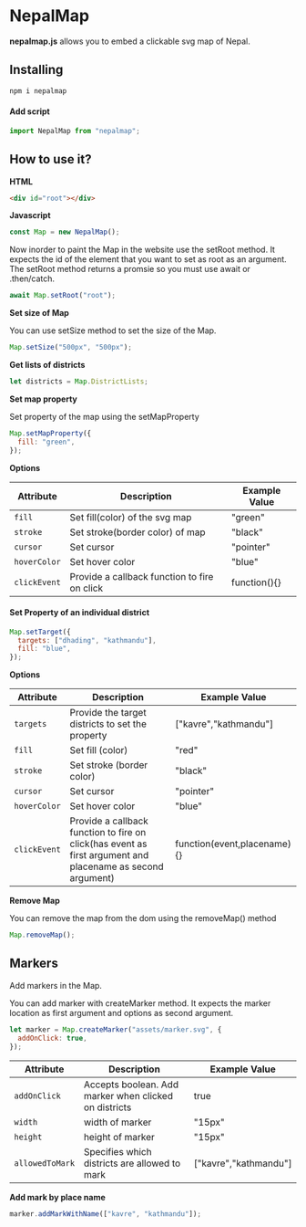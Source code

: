 # NepalMap

**nepalmap.js** allows you to embed a clickable svg map of Nepal.

## Installing

```bash
npm i nepalmap
```

#### Add script

```javascript
import NepalMap from "nepalmap";
```

## How to use it?

**HTML**

```html
<div id="root"></div>
```

**Javascript**

```javascript
const Map = new NepalMap();
```

Now inorder to paint the Map in the website use the setRoot method. It expects the id of the element that you want to set as root as an argument. The setRoot method returns a promsie so you must use await or .then/catch.

```javascript
await Map.setRoot("root");
```

**Set size of Map**

You can use setSize method to set the size of the Map.

```javascript
Map.setSize("500px", "500px");
```

**Get lists of districts**

```javascript
let districts = Map.DistrictLists;
```

**Set map property**

Set property of the map using the setMapProperty

```javascript
Map.setMapProperty({
  fill: "green",
});
```

**Options**

| Attribute    | Description                                  | Example Value |
| ------------ | -------------------------------------------- | ------------- |
| `fill`       | Set fill(color) of the svg map               | "green"       |
| `stroke`     | Set stroke(border color) of map              | "black"       |
| `cursor`     | Set cursor                                   | "pointer"     |
| `hoverColor` | Set hover color                              | "blue"        |
| `clickEvent` | Provide a callback function to fire on click | function(){}  |

#### Set Property of an individual district

```javascript
Map.setTarget({
  targets: ["dhading", "kathmandu"],
  fill: "blue",
});
```

**Options**

| Attribute    | Description                                                                                                | Example Value               |
| ------------ | ---------------------------------------------------------------------------------------------------------- | --------------------------- |
| `targets`    | Provide the target districts to set the property                                                           | ["kavre","kathmandu"]       |
| `fill`       | Set fill (color)                                                                                           | "red"                       |
| `stroke`     | Set stroke (border color)                                                                                  | "black"                     |
| `cursor`     | Set cursor                                                                                                 | "pointer"                   |
| `hoverColor` | Set hover color                                                                                            | "blue"                      |
| `clickEvent` | Provide a callback function to fire on click(has event as first argument and placename as second argument) | function(event,placename){} |

**Remove Map**

You can remove the map from the dom using the removeMap() method

```javascript
Map.removeMap();
```

## Markers

Add markers in the Map.

You can add marker with createMarker method. It expects the marker location as first argument and options as second argument.

```javascript
let marker = Map.createMarker("assets/marker.svg", {
  addOnClick: true,
});
```

| Attribute       | Description                                           | Example Value         |
| --------------- | ----------------------------------------------------- | --------------------- |
| `addOnClick`    | Accepts boolean. Add marker when clicked on districts | true                  |
| `width`         | width of marker                                       | "15px"                |
| `height`        | height of marker                                      | "15px"                |
| `allowedToMark` | Specifies which districts are allowed to mark         | ["kavre","kathmandu"] |

**Add mark by place name**

```javascript
marker.addMarkWithName(["kavre", "kathmandu"]);
```
